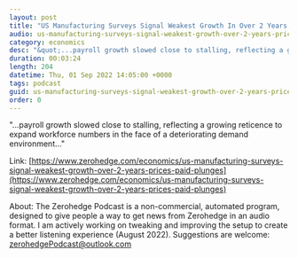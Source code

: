 ```yaml
---
layout: post
title: "US Manufacturing Surveys Signal Weakest Growth In Over 2 Years, Prices Paid Plunges"
audio: us-manufacturing-surveys-signal-weakest-growth-over-2-years-prices-paid-plunges-0
category: economics
desc: "&quot;...payroll growth slowed close to stalling, reflecting a growing reticence to expand workforce numbers in the face of a deteriorating demand environment...&quot;"
duration: 00:03:24
length: 204
datetime: Thu, 01 Sep 2022 14:05:00 +0000
tags: podcast
guid: us-manufacturing-surveys-signal-weakest-growth-over-2-years-prices-paid-plunges-0
order: 0
---
```

&quot;...payroll growth slowed close to stalling, reflecting a growing reticence to expand workforce numbers in the face of a deteriorating demand environment...&quot;

Link: [https://www.zerohedge.com/economics/us-manufacturing-surveys-signal-weakest-growth-over-2-years-prices-paid-plunges](https://www.zerohedge.com/economics/us-manufacturing-surveys-signal-weakest-growth-over-2-years-prices-paid-plunges)

About: The Zerohedge Podcast is a non-commercial, automated program, designed to give people a way to get news from Zerohedge in an audio format.  I am actively working on tweaking and improving the setup to create a better listening experience (August 2022).  Suggestions are welcome: [zerohedgePodcast@outlook.com](mailto:zerohedgePodcast@outlook.com)